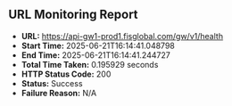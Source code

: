 ## URL Monitoring Report

- **URL:** https://api-gw1-prod1.fisglobal.com/gw/v1/health
- **Start Time:** 2025-06-21T16:14:41.048798
- **End Time:** 2025-06-21T16:14:41.244727
- **Total Time Taken:** 0.195929 seconds
- **HTTP Status Code:** 200
- **Status:** Success
- **Failure Reason:** N/A
